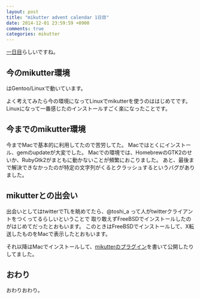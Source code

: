 ```yaml
---
layout: post
title: "mikutter advent calendar 1日目"
date: 2014-12-01 23:59:59 +0900
comments: true
categories: mikutter
---
```


[一日目](http://www.adventar.org/calendar/401)らしいですね。

## 今のmikutter環境

はGentoo/Linuxで動いています。

よく考えてみたら今の環境になってLinuxでmikutterを使うのははじめてです。 Linuxになって一番感じたのインストールすごく楽になったことです。

## 今までのmikutter環境

今までMacで基本的に利用してたので苦労してた。 Macではとくにインストール、gemのupdateが大変でした。 Macでの環境では、HomebrewのGTK2のせいか、RubyGtk2がまともに動かないことが頻繁におこりました。 あと、最後まで解決できなかったのが特定の文字列がくるとクラッシュするというバグがありました。

## mikutterとの出会い

出会いとしてはtwitterでTLを眺めてたら、@toshi_a って人がtwitterクライアントをつくってるらしいということで 取り敢えずFreeBSDでインストールしたのがはじめてだったとおもいます。 このときはFreeBSDでインストールして、X転送したものをMacで表示したとおもいます。

それ以降はMacでインストールして、[mikutterのプラグイン](http://github.com/katsyoshi/fav)を書いて公開したりしてました。

## おわり

おわりおわり。



